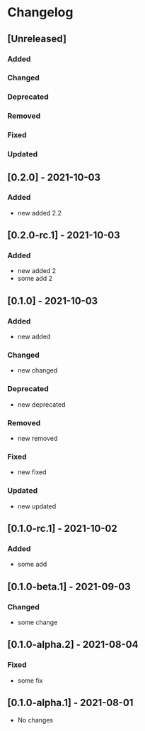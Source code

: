 # Changelog

## [Unreleased]

### Added

### Changed

### Deprecated

### Removed

### Fixed

### Updated

## [0.2.0] - 2021-10-03

### Added
- new added 2.2

## [0.2.0-rc.1] - 2021-10-03

### Added
- new added 2
- some add 2

## [0.1.0] - 2021-10-03

### Added
- new added

### Changed
- new changed

### Deprecated
- new deprecated

### Removed
- new removed

### Fixed
- new fixed

### Updated
- new updated

## [0.1.0-rc.1] - 2021-10-02

### Added
- some add

## [0.1.0-beta.1] - 2021-09-03

### Changed
- some change

## [0.1.0-alpha.2] - 2021-08-04

### Fixed
- some fix

## [0.1.0-alpha.1] - 2021-08-01
- No changes
